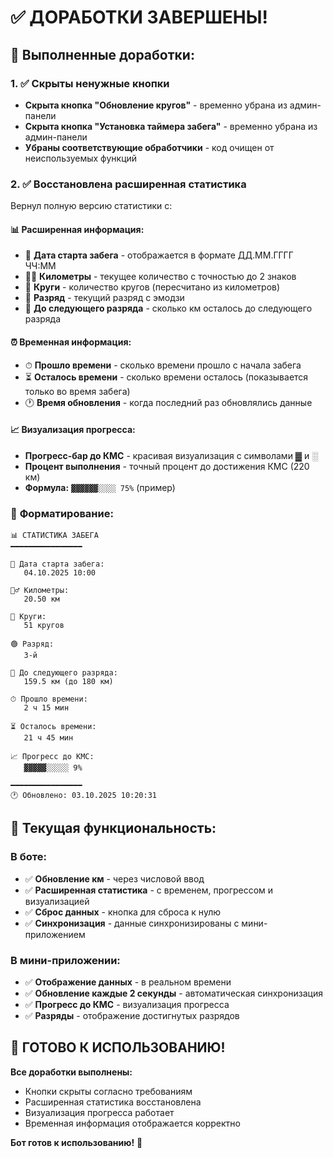 # ✅ ДОРАБОТКИ ЗАВЕРШЕНЫ!

## 🎯 Выполненные доработки:

### 1. ✅ Скрыты ненужные кнопки
- **Скрыта кнопка "Обновление кругов"** - временно убрана из админ-панели
- **Скрыта кнопка "Установка таймера забега"** - временно убрана из админ-панели
- **Убраны соответствующие обработчики** - код очищен от неиспользуемых функций

### 2. ✅ Восстановлена расширенная статистика
Вернул полную версию статистики с:

#### 📊 **Расширенная информация:**
- 🏁 **Дата старта забега** - отображается в формате ДД.ММ.ГГГГ ЧЧ:ММ
- 🏃‍♂️ **Километры** - текущее количество с точностью до 2 знаков
- 🔄 **Круги** - количество кругов (пересчитано из километров)
- 🏅 **Разряд** - текущий разряд с эмодзи
- 🎯 **До следующего разряда** - сколько км осталось до следующего разряда

#### ⏰ **Временная информация:**
- ⏱ **Прошло времени** - сколько времени прошло с начала забега
- ⏳ **Осталось времени** - сколько времени осталось (показывается только во время забега)
- 🕐 **Время обновления** - когда последний раз обновлялись данные

#### 📈 **Визуализация прогресса:**
- **Прогресс-бар до КМС** - красивая визуализация с символами ▓ и ░
- **Процент выполнения** - точный процент до достижения КМС (220 км)
- **Формула:** `▓▓▓▓▓▓░░░░ 75%` (пример)

### 🎨 **Форматирование:**
```
📊 СТАТИСТИКА ЗАБЕГА
━━━━━━━━━━━━━━━━

🏁 Дата старта забега:
   04.10.2025 10:00

🏃‍♂️ Километры:
   20.50 км

🔄 Круги:
   51 кругов

🟢 Разряд:
   3-й

🎯 До следующего разряда:
   159.5 км (до 180 км)

⏱ Прошло времени:
   2 ч 15 мин

⏳ Осталось времени:
   21 ч 45 мин

📈 Прогресс до КМС:
   ▓▓▓▓▓░░░░░ 9%

━━━━━━━━━━━━━━━━
🕐 Обновлено: 03.10.2025 10:20:31
```

## 🚀 **Текущая функциональность:**

### В боте:
- ✅ **Обновление км** - через числовой ввод
- ✅ **Расширенная статистика** - с временем, прогрессом и визуализацией
- ✅ **Сброс данных** - кнопка для сброса к нулю
- ✅ **Синхронизация** - данные синхронизированы с мини-приложением

### В мини-приложении:
- ✅ **Отображение данных** - в реальном времени
- ✅ **Обновление каждые 2 секунды** - автоматическая синхронизация
- ✅ **Прогресс до КМС** - визуализация прогресса
- ✅ **Разряды** - отображение достигнутых разрядов

## 🎉 **ГОТОВО К ИСПОЛЬЗОВАНИЮ!**

**Все доработки выполнены:**
- Кнопки скрыты согласно требованиям
- Расширенная статистика восстановлена
- Визуализация прогресса работает
- Временная информация отображается корректно

**Бот готов к использованию!** 🚀
